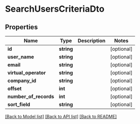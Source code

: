 # SearchUsersCriteriaDto

## Properties
Name | Type | Description | Notes
------------ | ------------- | ------------- | -------------
**id** | **string** |  | [optional] 
**user_name** | **string** |  | [optional] 
**email** | **string** |  | [optional] 
**virtual_operator** | **string** |  | [optional] 
**company_id** | **string** |  | [optional] 
**offset** | **int** |  | [optional] 
**number_of_records** | **int** |  | [optional] 
**sort_field** | **string** |  | [optional] 

[[Back to Model list]](../README.md#documentation-for-models) [[Back to API list]](../README.md#documentation-for-api-endpoints) [[Back to README]](../README.md)


